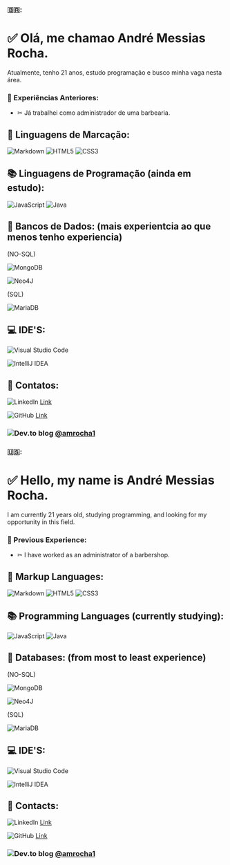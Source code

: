 ### 🇧🇷:
# ✅ Olá, me chamao André Messias Rocha.
Atualmente, tenho 21 anos, estudo programação e busco minha vaga nesta área.
### 💼 Experiências Anteriores:
- ✂ Já trabalhei como administrador de uma barbearia.

## 📃 Linguagens de Marcação:
![Markdown](https://img.shields.io/badge/markdown-%23000000.svg?style=for-the-badge&logo=markdown&logoColor=white)
![HTML5](https://img.shields.io/badge/html5-%23E34F26.svg?style=for-the-badge&logo=html5&logoColor=white)
![CSS3](https://img.shields.io/badge/css3-%231572B6.svg?style=for-the-badge&logo=css3&logoColor=white)
## 📚 Linguagens de Programação (ainda em estudo):
![JavaScript](https://img.shields.io/badge/javascript-%23323330.svg?style=for-the-badge&logo=javascript&logoColor=%23F7DF1E)
![Java](https://img.shields.io/badge/java-%23ED8B00.svg?style=for-the-badge&logo=openjdk&logoColor=white)

## 💱 Bancos de Dados:       (mais experientcia ao que menos tenho experiencia)
(NO-SQL)

![MongoDB](https://img.shields.io/badge/MongoDB-%234ea94b.svg?style=for-the-badge&logo=mongodb&logoColor=white)

![Neo4J](https://img.shields.io/badge/Neo4j-008CC1?style=for-the-badge&logo=neo4j&logoColor=white)

(SQL)

![MariaDB](https://img.shields.io/badge/MariaDB-003545?style=for-the-badge&logo=mariadb&logoColor=white)


## 💻 IDE'S:
![Visual Studio Code](https://img.shields.io/badge/Visual%20Studio%20Code-0078d7.svg?style=for-the-badge&logo=visual-studio-code&logoColor=white)

<img alt="IntelliJ IDEA" src="https://img.shields.io/badge/IntelliJIDEA-000000.svg?style=for-the-badge&logo=intellij-idea&logoColor=white"/>

## 💬  Contatos:
![LinkedIn](https://img.shields.io/badge/linkedin-%230077B5.svg?style=for-the-badge&logo=linkedin&logoColor=white) [Link](https://www.linkedin.com/in/amrocha1)

![GitHub](https://img.shields.io/badge/github-%23121011.svg?style=for-the-badge&logo=github&logoColor=white) [Link](https://github.com/amrocha1)

### ![Dev.to blog](https://img.shields.io/badge/dev.to-0A0A0A?style=for-the-badge&logo=dev.to&logoColor=white)  [@amrocha1](https://www.linkedin.com/in/amrocha1/)

### 🇺🇸:

# ✅ Hello, my name is André Messias Rocha.
I am currently 21 years old, studying programming, and looking for my opportunity in this field.
### 💼 Previous Experience:
- ✂  I have worked as an administrator of a barbershop.

## 📃 Markup Languages:
![Markdown](https://img.shields.io/badge/markdown-%23000000.svg?style=for-the-badge&logo=markdown&logoColor=white)
![HTML5](https://img.shields.io/badge/html5-%23E34F26.svg?style=for-the-badge&logo=html5&logoColor=white)
![CSS3](https://img.shields.io/badge/css3-%231572B6.svg?style=for-the-badge&logo=css3&logoColor=white)
## 📚 Programming Languages (currently studying):
![JavaScript](https://img.shields.io/badge/javascript-%23323330.svg?style=for-the-badge&logo=javascript&logoColor=%23F7DF1E)
![Java](https://img.shields.io/badge/java-%23ED8B00.svg?style=for-the-badge&logo=openjdk&logoColor=white)
## 💱 Databases: (from most to least experience)
(NO-SQL)

![MongoDB](https://img.shields.io/badge/MongoDB-%234ea94b.svg?style=for-the-badge&logo=mongodb&logoColor=white)

![Neo4J](https://img.shields.io/badge/Neo4j-008CC1?style=for-the-badge&logo=neo4j&logoColor=white)

(SQL)

![MariaDB](https://img.shields.io/badge/MariaDB-003545?style=for-the-badge&logo=mariadb&logoColor=white)


## 💻 IDE'S:
![Visual Studio Code](https://img.shields.io/badge/Visual%20Studio%20Code-0078d7.svg?style=for-the-badge&logo=visual-studio-code&logoColor=white)

<img alt="IntelliJ IDEA" src="https://img.shields.io/badge/IntelliJIDEA-000000.svg?style=for-the-badge&logo=intellij-idea&logoColor=white"/>

## 💬 Contacts:
![LinkedIn](https://img.shields.io/badge/linkedin-%230077B5.svg?style=for-the-badge&logo=linkedin&logoColor=white) [Link](https://www.linkedin.com/in/amrocha1)

![GitHub](https://img.shields.io/badge/github-%23121011.svg?style=for-the-badge&logo=github&logoColor=white) [Link](https://github.com/amrocha1)

### ![Dev.to blog](https://img.shields.io/badge/dev.to-0A0A0A?style=for-the-badge&logo=dev.to&logoColor=white)  [@amrocha1](https://www.linkedin.com/in/amrocha1/)
